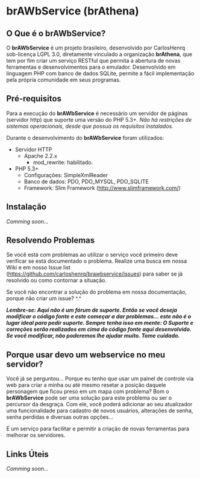 # brAWbService (brAthena)
## O Que é o brAWbService?
O **brAWbService** é um projeto brasileiro, desenvolvido por CarlosHenrq sob-licença LGPL 3.0, diretamente vinculado a organização **brAthena**, que tem por fim criar um serviço RESTful que permita a abertura de novas ferramentas e desenvolvimentos para o emulador. Desenvolvido em linguagem PHP com banco de dados SQLite, permite a fácil implementação pela própria comunidade em seus programas.

## Pré-requisitos

Para a execução do **brAWbService** é necessário um servidor de páginas (servidor http) que suporte uma versão do PHP 5.3+. *Não há restrições de sistemas operacionais, desde que possua os requisitos instalados.*

Durante o desenvolvimento do **brAWbService** foram utilizados:

* Servidor HTTP
    * Apache 2.2.x
        * mod_rewrite: habilitado.
* PHP 5.3+
    * Configurações: SimpleXmlReader
    * Banco de dados: PDO, PDO_MYSQL, PDO_SQLITE
    * Framework: Slim Framework (http://www.slimframework.com/)

## Instalação

*Comming soon...*

## Resolvendo Problemas

Se você está com problemas ao utilizar o serviço você primeiro deve verificar se está documentado o problema. Realize uma busca em nossa Wiki e em nosso Issue list (https://github.com/carloshenrq/brawbservice/issues) para saber se já resolvido ou como contornar a situação.

Se você não encontrar a solução do problema em nossa documentação, porque não criar um issue? ^.^

***Lembre-se: Aqui não é um fórum de suporte. Então se você deseja modificar o código fonte e este começar a dar problemas... este não é o lugar ideal para pedir suporte.
Sempre tenha isso em mente: O Suporte e correções serão realizados em cima do código fonte aqui desenvolvido. Se você modificar, não poderemos lhe ajudar muito. Tome cuidado.***

## Porque usar devo um webservice no meu servidor?

Você já se perguntou...
Porque eu tenho que usar um painel de controle via web para criar a minha ou até mesmo resetar a posição daquele personagem que ficou preso em um mapa com problema?
Bom o **brAWbService** pode ser uma solução para este problema ou ser o percursor da desgraça.
Com ele, você poderá adicionar ao seu atualizador uma funcionalidade para cadastro de novos usuários, alterações de senha, senha perdidas e diversas outras opções...

É um serviço para facilitar e permitir a criação de novas ferramentas para melhorar os servidores. 

## Links Úteis

*Comming soon...*

